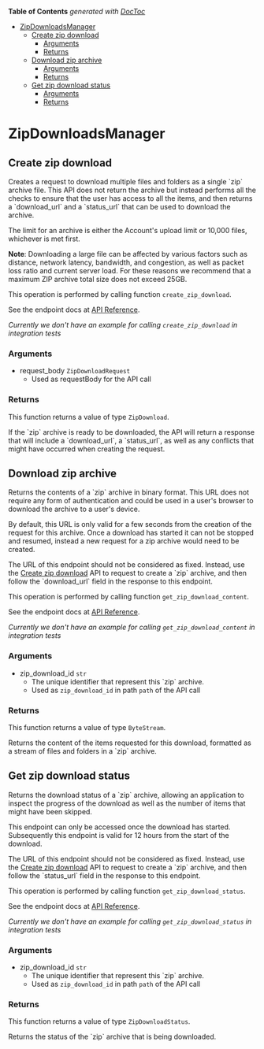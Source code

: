 <!-- START doctoc generated TOC please keep comment here to allow auto update -->
<!-- DON'T EDIT THIS SECTION, INSTEAD RE-RUN doctoc TO UPDATE -->
**Table of Contents**  *generated with [DocToc](https://github.com/thlorenz/doctoc)*

- [ZipDownloadsManager](#zipdownloadsmanager)
  - [Create zip download](#create-zip-download)
    - [Arguments](#arguments)
    - [Returns](#returns)
  - [Download zip archive](#download-zip-archive)
    - [Arguments](#arguments-1)
    - [Returns](#returns-1)
  - [Get zip download status](#get-zip-download-status)
    - [Arguments](#arguments-2)
    - [Returns](#returns-2)

<!-- END doctoc generated TOC please keep comment here to allow auto update -->

# ZipDownloadsManager

## Create zip download

Creates a request to download multiple files and folders as a single &#x60;zip&#x60;
archive file. This API does not return the archive but instead performs all
the checks to ensure that the user has access to all the items, and then
returns a &#x60;download_url&#x60; and a &#x60;status_url&#x60; that can be used to download the
archive.

The limit for an archive is either the Account&#x27;s upload limit or
10,000 files, whichever is met first.

**Note**: Downloading a large file can be
affected by various
factors such as distance, network latency,
bandwidth, and congestion, as well as packet loss
ratio and current server load.
For these reasons we recommend that a maximum ZIP archive
total size does not exceed 25GB.

This operation is performed by calling function `create_zip_download`.

See the endpoint docs at
[API Reference](https://developer.box.com/reference/post-zip-downloads/).

*Currently we don't have an example for calling `create_zip_download` in integration tests*

### Arguments

- request_body `ZipDownloadRequest`
  - Used as requestBody for the API call


### Returns

This function returns a value of type `ZipDownload`.

If the &#x60;zip&#x60; archive is ready to be downloaded, the API will return a
response that will include a &#x60;download_url&#x60;, a &#x60;status_url&#x60;, as well as
any conflicts that might have occurred when creating the request.


## Download zip archive

Returns the contents of a &#x60;zip&#x60; archive in binary format. This URL does not
require any form of authentication and could be used in a user&#x27;s browser to
download the archive to a user&#x27;s device.

By default, this URL is only valid for a few seconds from the creation of
the request for this archive. Once a download has started it can not be
stopped and resumed, instead a new request for a zip archive would need to
be created.

The URL of this endpoint should not be considered as fixed. Instead, use
the [Create zip download](e://post_zip_downloads) API to request to create a
&#x60;zip&#x60; archive, and then follow the &#x60;download_url&#x60; field in the response to
this endpoint.

This operation is performed by calling function `get_zip_download_content`.

See the endpoint docs at
[API Reference](https://developer.box.com/reference/get-zip-downloads-id-content/).

*Currently we don't have an example for calling `get_zip_download_content` in integration tests*

### Arguments

- zip_download_id `str`
  - The unique identifier that represent this &#x60;zip&#x60; archive.
  - Used as `zip_download_id` in path `path` of the API call


### Returns

This function returns a value of type `ByteStream`.

Returns the content of the items requested for this download, formatted as
a stream of files and folders in a &#x60;zip&#x60; archive.


## Get zip download status

Returns the download status of a &#x60;zip&#x60; archive, allowing an application to
inspect the progress of the download as well as the number of items that
might have been skipped.

This endpoint can only be accessed once the download has started.
Subsequently this endpoint is valid for 12 hours from the start of the
download.

The URL of this endpoint should not be considered as fixed. Instead, use
the [Create zip download](e://post_zip_downloads) API to request to create a
&#x60;zip&#x60; archive, and then follow the &#x60;status_url&#x60; field in the response to
this endpoint.

This operation is performed by calling function `get_zip_download_status`.

See the endpoint docs at
[API Reference](https://developer.box.com/reference/get-zip-downloads-id-status/).

*Currently we don't have an example for calling `get_zip_download_status` in integration tests*

### Arguments

- zip_download_id `str`
  - The unique identifier that represent this &#x60;zip&#x60; archive.
  - Used as `zip_download_id` in path `path` of the API call


### Returns

This function returns a value of type `ZipDownloadStatus`.

Returns the status of the &#x60;zip&#x60; archive that is being downloaded.


